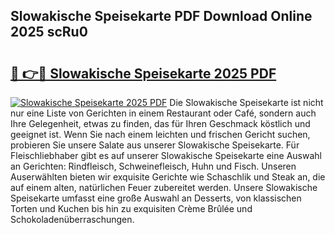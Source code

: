 ## Slowakische Speisekarte PDF Download Online 2025 scRu0

# <h2><a href="http://gc76kc.nevu.top/?p=Slowakische+Speisekarte">🔗 👉🔴 Slowakische Speisekarte 2025 PDF</a></h2>

[![Slowakische Speisekarte 2025 PDF](https://i.imgur.com/dBaPXMq.png)](http://gc76kc.nevu.top/?p=Slowakische+Speisekarte)
Die Slowakische Speisekarte ist nicht nur eine Liste von Gerichten in einem Restaurant oder Café, sondern auch Ihre Gelegenheit, etwas zu finden, das für Ihren Geschmack köstlich und geeignet ist. Wenn Sie nach einem leichten und frischen Gericht suchen, probieren Sie unsere Salate aus unserer Slowakische Speisekarte. Für Fleischliebhaber gibt es auf unserer Slowakische Speisekarte eine Auswahl an Gerichten: Rindfleisch, Schweinefleisch, Huhn und Fisch. Unseren Auserwählten bieten wir exquisite Gerichte wie Schaschlik und Steak an, die auf einem alten, natürlichen Feuer zubereitet werden. Unsere Slowakische Speisekarte umfasst eine große Auswahl an Desserts, von klassischen Torten und Kuchen bis hin zu exquisiten Crème Brûlée und Schokoladenüberraschungen.
